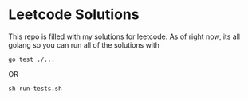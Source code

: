 # Leetcode Solutions

This repo is filled with my solutions for leetcode. As of right now, its all golang so you can run all of the solutions with 
```
go test ./...
```
OR
```
sh run-tests.sh
```
